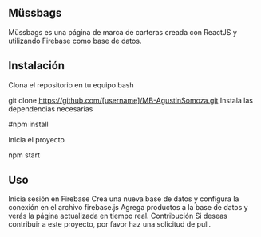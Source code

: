 ## Müssbags
Müssbags es una página de marca de carteras creada con ReactJS y utilizando Firebase como base de datos.

## Instalación
Clona el repositorio en tu equipo
bash

git clone https://github.com/[username]/MB-AgustinSomoza.git
Instala las dependencias necesarias

#npm install

Inicia el proyecto

npm start
## Uso
Inicia sesión en Firebase
Crea una nueva base de datos y configura la conexión en el archivo firebase.js
Agrega productos a la base de datos y verás la página actualizada en tiempo real.
Contribución
Si deseas contribuir a este proyecto, por favor haz una solicitud de pull.
